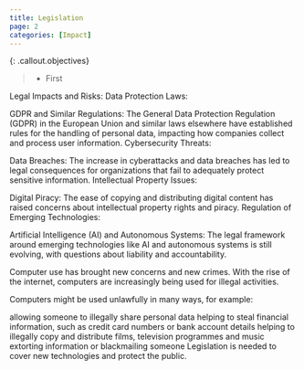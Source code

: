 ```yaml
---
title: Legislation
page: 2
categories: [Impact]
---
```


{: .callout.objectives}
>- First

Legal Impacts and Risks:
Data Protection Laws:

GDPR and Similar Regulations: The General Data Protection Regulation (GDPR) in the European Union and similar laws elsewhere have established rules for the handling of personal data, impacting how companies collect and process user information.
Cybersecurity Threats:

Data Breaches: The increase in cyberattacks and data breaches has led to legal consequences for organizations that fail to adequately protect sensitive information.
Intellectual Property Issues:

Digital Piracy: The ease of copying and distributing digital content has raised concerns about intellectual property rights and piracy.
Regulation of Emerging Technologies:

Artificial Intelligence (AI) and Autonomous Systems: The legal framework around emerging technologies like AI and autonomous systems is still evolving, with questions about liability and accountability.


Computer use has brought new concerns and new crimes. With the rise of the internet, computers are increasingly being used for illegal activities.

Computers might be used unlawfully in many ways, for example:

allowing someone to illegally share personal 
data
helping to steal financial information, such as credit card numbers or bank account details
helping to illegally copy and distribute films, television programmes and music
extorting information or blackmailing someone
Legislation is needed to cover new technologies and protect the public.